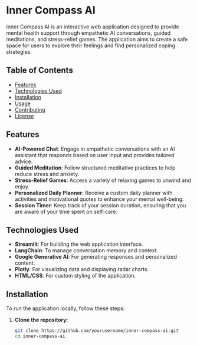 # Inner Compass AI

Inner Compass AI is an interactive web application designed to provide mental health support through empathetic AI conversations, guided meditations, and stress-relief games. The application aims to create a safe space for users to explore their feelings and find personalized coping strategies.

## Table of Contents

- [Features](#features)
- [Technologies Used](#technologies-used)
- [Installation](#installation)
- [Usage](#usage)
- [Contributing](#contributing)
- [License](#license)

## Features

- **AI-Powered Chat**: Engage in empathetic conversations with an AI assistant that responds based on user input and provides tailored advice.
- **Guided Meditation**: Follow structured meditative practices to help reduce stress and anxiety.
- **Stress-Relief Games**: Access a variety of relaxing games to unwind and enjoy.
- **Personalized Daily Planner**: Receive a custom daily planner with activities and motivational quotes to enhance your mental well-being.
- **Session Timer**: Keep track of your session duration, ensuring that you are aware of your time spent on self-care.

## Technologies Used

- **Streamlit**: For building the web application interface.
- **LangChain**: To manage conversation memory and context.
- **Google Generative AI**: For generating responses and personalized content.
- **Plotly**: For visualizing data and displaying radar charts.
- **HTML/CSS**: For custom styling of the application.

## Installation

To run the application locally, follow these steps:

1. **Clone the repository:**
   ```bash
   git clone https://github.com/yourusername/inner-compass-ai.git
   cd inner-compass-ai
